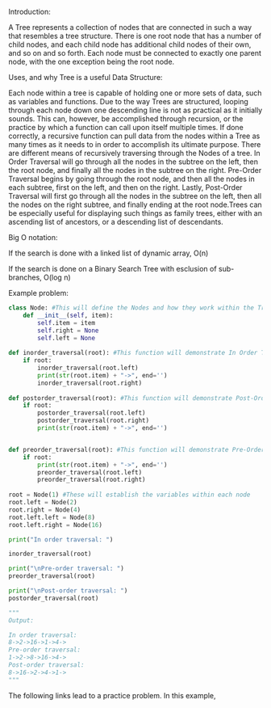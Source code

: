 Introduction:

A Tree represents a collection of nodes that are connected in such a way that resembles a tree structure. There is one root node that has a number of child nodes, and each child node has additional child nodes of their own, and so on and so forth. Each node must be connected to exactly one parent node, with the one exception being the root node.

Uses, and why Tree is a useful Data Structure:

Each node within a tree is capable of holding one or more sets of data, such as variables and functions. Due to the way Trees are structured, looping through each node down one descending line is not as practical as it initially sounds. This can, however, be accomplished through recursion, or the practice by which a function can call upon itself multiple times. If done correctly, a recursive function can pull data from the nodes within a Tree as many times as it needs to in order to accomplish its ultimate purpose. There are different means of recursively traversing through the Nodes of a tree. In Order Traversal will go through all the nodes in the subtree on the left, then the root node, and finally all the nodes in the subtree on the right. Pre-Order Traversal begins by going through the root node, and then all the nodes in each subtree, first on the left, and then on the right. Lastly, Post-Order Traversal will first go through all the nodes in the subtree on the left, then all the nodes on the right subtree, and finally ending at the root node.Trees can be especially useful for displaying such things as family trees, either with an ascending list of ancestors, or a descending list of descendants.

Big O notation:

If the search is done with a linked list of dynamic array, O(n)

If the search is done on a Binary Search Tree with esclusion of sub-branches, O(log n)

Example problem:
```python
class Node: #This will define the Nodes and how they work within the Tree
    def __init__(self, item):
        self.item = item
        self.right = None
        self.left = None
        
def inorder_traversal(root): #This function will demonstrate In Order Traversal
    if root:
        inorder_traversal(root.left)
        print(str(root.item) + "->", end='')
        inorder_traversal(root.right)
    
def postorder_traversal(root): #This function will demonstrate Post-Order Traversal
    if root:
        postorder_traversal(root.left)
        postorder_traversal(root.right)
        print(str(root.item) + "->", end='')


def preorder_traversal(root): #This function will demonstrate Pre-Order Traversal
    if root:
        print(str(root.item) + "->", end='')
        preorder_traversal(root.left)
        preorder_traversal(root.right)
    
root = Node(1) #These will establish the variables within each node
root.left = Node(2)
root.right = Node(4)
root.left.left = Node(8)
root.left.right = Node(16)

print("In order traversal: ")

inorder_traversal(root)

print("\nPre-order traversal: ")
preorder_traversal(root)

print("\nPost-order traversal: ")
postorder_traversal(root)

"""
Output:

In order traversal:
8->2->16->1->4->
Pre-order traversal:
1->2->8->16->4->
Post-order traversal:
8->16->2->4->1->
"""
```

The following links lead to a practice problem. In this example,